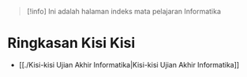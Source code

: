 >[!info]
>Ini adalah halaman indeks mata pelajaran Informatika

# Ringkasan Kisi Kisi
- [[./Kisi-kisi Ujian Akhir Informatika|Kisi-kisi Ujian Akhir Informatika]]